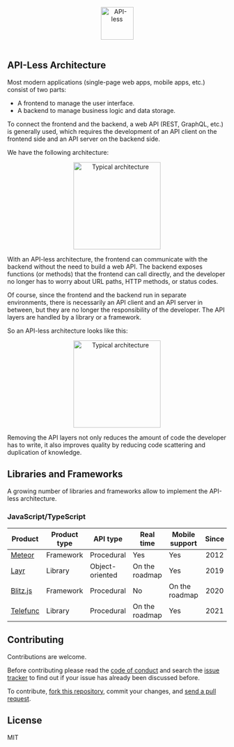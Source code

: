 <p align="center">
	<img src="assets/apiless-icon.svg" width="75" alt="API-less">
	<br>
	<br>
</p>

## API-Less Architecture

Most modern applications (single-page web apps, mobile apps, etc.) consist of two parts:

- A frontend to manage the user interface.
- A backend to manage business logic and data storage.

To connect the frontend and the backend, a web API (REST, GraphQL, etc.) is generally used, which requires the development of an API client on the frontend side and an API server on the backend side.

We have the following architecture:

<p align="center">
	<img src="assets/typical-architecture.png" width="200" alt="Typical architecture">
</p>

With an API-less architecture, the frontend can communicate with the backend without the need to build a web API. The backend exposes functions (or methods) that the frontend can call directly, and the developer no longer has to worry about URL paths, HTTP methods, or status codes.

Of course, since the frontend and the backend run in separate environments, there is necessarily an API client and an API server in between, but they are no longer the responsibility of the developer. The API layers are handled by a library or a framework.

So an API-less architecture looks like this:

<p align="center">
	<img src="assets/apiless-architecture.png" width="200" alt="Typical architecture">
</p>

Removing the API layers not only reduces the amount of code the developer has to write, it also improves quality by reducing code scattering and duplication of knowledge.

## Libraries and Frameworks

A growing number of libraries and frameworks allow to implement the API-less architecture.

### JavaScript/TypeScript

| Product                           | Product type | API type        | Real time      | Mobile support | Since |
| --------------------------------- | ------------ | --------------- | -------------- | -------------- | :---: |
| [Meteor](https://www.meteor.com/) | Framework    | Procedural      | Yes            | Yes            | 2012  |
| [Layr](https://layrjs.com/)       | Library      | Object-oriented | On the roadmap | Yes            | 2019  |
| [Blitz.js](https://blitzjs.com/)  | Framework    | Procedural      | No             | On the roadmap | 2020  |
| [Telefunc](https://telefunc.com/) | Library      | Procedural      | On the roadmap | Yes            | 2021  |

## Contributing

Contributions are welcome.

Before contributing please read the [code of conduct](https://github.com/apilessdev/apiless/blob/main/CODE_OF_CONDUCT.md) and search the [issue tracker](https://github.com/apilessdev/apiless/issues) to find out if your issue has already been discussed before.

To contribute, [fork this repository](https://docs.github.com/en/github/getting-started-with-github/fork-a-repo/), commit your changes, and [send a pull request](https://docs.github.com/en/github/collaborating-with-issues-and-pull-requests/about-pull-requests).

## License

MIT
